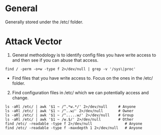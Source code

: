 # General
Generally stored under the /etc/ folder.

# Attack Vector
1. General methodology is to identify config files you have write access to and then see if you can abuse that access.  
```
find / -perm -o+w -type f 2>/dev/null | grep -v '/sys\|proc'
```
  - Find files that you have write access to. Focus on the ones in the /etc/ folder. 
2. Find configuration files in /etc/ which we can potentially access and change. 
```
ls -aRl /etc/ | awk '$1 ~ /^.*w.*/' 2>/dev/null     # Anyone 
ls -aRl /etc/ | awk '$1 ~ /^..w/' 2>/dev/null       # Owner 
ls -aRl /etc/ | awk '$1 ~ /^.....w/' 2>/dev/null    # Group 
ls -aRl /etc/ | awk '$1 ~ /w.$/' 2>/dev/null        # Other 
find /etc/ -readable -type f 2>/dev/null               # Anyone 
find /etc/ -readable -type f -maxdepth 1 2>/dev/null   # Anyone
```
